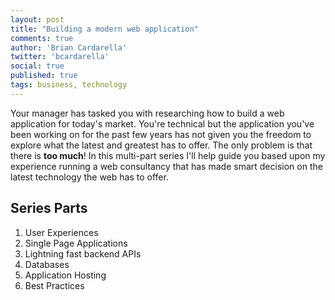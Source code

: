 ```yaml
---
layout: post
title: "Building a modern web application"
comments: true
author: 'Brian Cardarella'
twitter: 'bcardarella'
social: true
published: true
tags: business, technology
---
```


Your manager has tasked you with researching how to build a web
application for today's market. You're technical but the application
you've been working on for the past few years has not given you the
freedom to explore what the latest and greatest has to offer. The only
problem is that there is **too much**! In this multi-part series
I'll help guide you based upon
my experience running a web consultancy that has made smart decision on
the latest technology the web has to offer.

## Series Parts

1. User Experiences
2. Single Page Applications
3. Lightning fast backend APIs
4. Databases
5. Application Hosting
6. Best Practices
